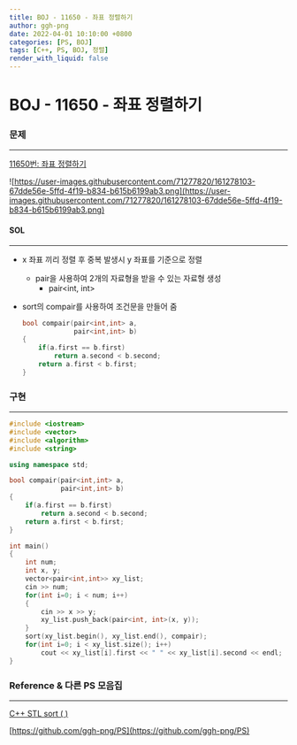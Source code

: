 ```yaml
---
title: BOJ - 11650 - 좌표 정렬하기
author: ggh-png
date: 2022-04-01 10:10:00 +0800
categories: [PS, BOJ]
tags: [C++, PS, BOJ, 정렬]
render_with_liquid: false
---
```


# BOJ - 11650 - 좌표 정렬하기

### 문제

---

[11650번: 좌표 정렬하기](https://www.acmicpc.net/problem/11650)

![https://user-images.githubusercontent.com/71277820/161278103-67dde56e-5ffd-4f19-b834-b615b6199ab3.png](https://user-images.githubusercontent.com/71277820/161278103-67dde56e-5ffd-4f19-b834-b615b6199ab3.png)

#### SOL

---

- x 좌표 끼리 정렬 후 중복 발생시 y 좌표를 기준으로 정렬
    - pair을 사용하여 2개의 자료형을 받을 수 있는 자료형 생성
        - pair<int, int>
- sort의 compair를 사용하여 조건문을 만들어 줌
    
    ```cpp
    bool compair(pair<int,int> a,
                 pair<int,int> b)
    {
        if(a.first == b.first)
            return a.second < b.second;
        return a.first < b.first; 
    }
    ```
    

### 구현

---

```cpp
#include <iostream>
#include <vector>
#include <algorithm>
#include <string>

using namespace std;

bool compair(pair<int,int> a,
             pair<int,int> b)
{
    if(a.first == b.first)
        return a.second < b.second;
    return a.first < b.first; 
}

int main()
{
    int num;
    int x, y;
    vector<pair<int,int>> xy_list;
    cin >> num;
    for(int i=0; i < num; i++)
    {
        cin >> x >> y;
        xy_list.push_back(pair<int, int>(x, y));
    }
    sort(xy_list.begin(), xy_list.end(), compair);
    for(int i=0; i < xy_list.size(); i++)
        cout << xy_list[i].first << " " << xy_list[i].second << endl;
}
```

### Reference & 다른 PS 모음집

---

[C++ STL sort ( )](https://ggh-png.github.io/posts/cpp-stl-sort/)

[https://github.com/ggh-png/PS](https://github.com/ggh-png/PS)